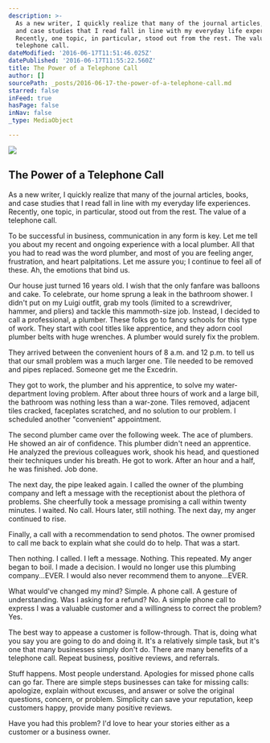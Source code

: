```yaml
---
description: >-
  As a new writer, I quickly realize that many of the journal articles, books,
  and case studies that I read fall in line with my everyday life experiences.
  Recently, one topic, in particular, stood out from the rest. The value of a
  telephone call.
dateModified: '2016-06-17T11:51:46.025Z'
datePublished: '2016-06-17T11:55:22.560Z'
title: The Power of a Telephone Call
author: []
sourcePath: _posts/2016-06-17-the-power-of-a-telephone-call.md
starred: false
inFeed: true
hasPage: false
inNav: false
_type: MediaObject

---
```

![](https://the-grid-user-content.s3-us-west-2.amazonaws.com/6ede73cf-086e-4592-b8f1-d8db4cfa8f0a.jpg)

## The Power of a Telephone Call

As a new writer, I quickly realize that many of the journal articles, books, and case studies that I read fall in line with my everyday life experiences. Recently, one topic, in particular, stood out from the rest. The value of a telephone call.

To be successful in business, communication in any form is key. Let me tell you about my recent and ongoing experience with a local plumber. All that you had to read was the word plumber, and most of you are feeling anger, frustration, and heart palpitations. Let me assure you; I continue to feel all of these. Ah, the emotions that bind us.

Our house just turned 16 years old. I wish that the only fanfare was balloons and cake. To celebrate, our home sprung a leak in the bathroom shower. I didn't put on my Luigi outfit, grab my tools (limited to a screwdriver, hammer, and pliers) and tackle this mammoth-size job. Instead, I decided to call a professional, a plumber. These folks go to fancy schools for this type of work. They start with cool titles like apprentice, and they adorn cool plumber belts with huge wrenches. A plumber would surely fix the problem.

They arrived between the convenient hours of 8 a.m. and 12 p.m. to tell us that our small problem was a much larger one. Tile needed to be removed and pipes replaced. Someone get me the Excedrin.

They got to work, the plumber and his apprentice, to solve my water-department loving problem. After about three hours of work and a large bill, the bathroom was nothing less than a war-zone. Tiles removed, adjacent tiles cracked, faceplates scratched, and no solution to our problem. I scheduled another "convenient" appointment.

The second plumber came over the following week. The ace of plumbers. He showed an air of confidence. This plumber didn't need an apprentice. He analyzed the previous colleagues work, shook his head, and questioned their techniques under his breath. He got to work. After an hour and a half, he was finished. Job done.

The next day, the pipe leaked again. I called the owner of the plumbing company and left a message with the receptionist about the plethora of problems. She cheerfully took a message promising a call within twenty minutes. I waited. No call. Hours later, still nothing. The next day, my anger continued to rise.

Finally, a call with a recommendation to send photos. The owner promised to call me back to explain what she could do to help. That was a start.

Then nothing. I called. I left a message. Nothing. This repeated. My anger began to boil. I made a decision. I would no longer use this plumbing company...EVER. I would also never recommend them to anyone...EVER.

What would've changed my mind? Simple. A phone call. A gesture of understanding. Was I asking for a refund? No. A simple phone call to express I was a valuable customer and a willingness to correct the problem? Yes.

The best way to appease a customer is follow-through. That is, doing what you say you are going to do and doing it. It's a relatively simple task, but it's one that many businesses simply don't do. There are many benefits of a telephone call. Repeat business, positive reviews, and referrals.

Stuff happens. Most people understand. Apologies for missed phone calls can go far. There are simple steps businesses can take for missing calls: apologize, explain without excuses, and answer or solve the original questions, concern, or problem. Simplicity can save your reputation, keep customers happy, provide many positive reviews.

Have you had this problem? I'd love to hear your stories either as a customer or a business owner.